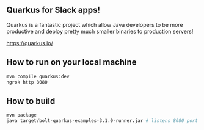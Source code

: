 ## Quarkus for Slack apps!

Quarkus is a fantastic project which allow Java developers to be more productive and deploy pretty much smaller binaries to production servers!

https://quarkus.io/

## How to run on your local machine

```bash
mvn compile quarkus:dev
ngrok http 8080
```

## How to build

```bash
mvn package
java target/bolt-quarkus-examples-3.1.0-runner.jar # listens 8080 port
```